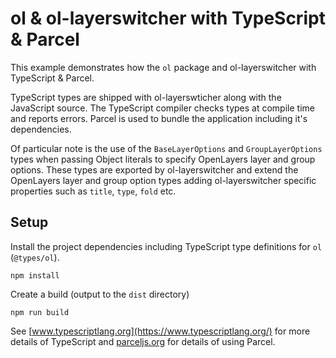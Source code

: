 # ol & ol-layerswitcher with TypeScript & Parcel

This example demonstrates how the `ol` package and ol-layerswitcher with TypeScript & Parcel.

TypeScript types are shipped with ol-layerswticher along with the JavaScript source. The TypeScript compiler checks types at compile time and reports errors. Parcel is used to bundle the application including it's dependencies.

Of particular note is the use of the `BaseLayerOptions` and `GroupLayerOptions` types when passing Object literals to specify OpenLayers layer and group options. These types are exported by ol-layerswitcher and extend the OpenLayers layer and group option types adding ol-layerswitcher specific properties such as `title`, `type`, `fold` etc.

## Setup

Install the project dependencies including TypeScript type definitions for `ol` (`@types/ol`).

    npm install

Create a build (output to the `dist` directory)

    npm run build

See [www.typescriptlang.org](https://www.typescriptlang.org/) for more details of TypeScript and [parceljs.org](https://parceljs.org/) for details of using Parcel.

